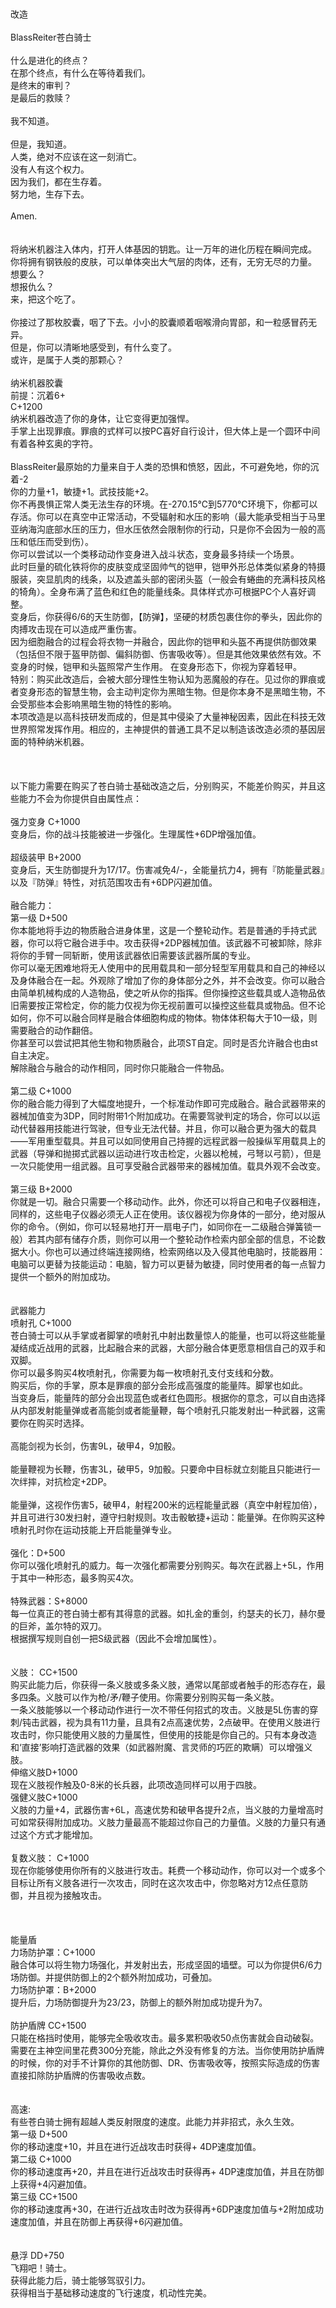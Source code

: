 <title>苍白骑士</title>
<meta name="GENERATOR" content="WinCHM">
<meta http-equiv="Content-Type" content="text/html; charset=gb2312">
<br>
<br>改造 
<br>
<br>BlassReiter苍白骑士 
<br>
<br>什么是进化的终点？ 
<br>在那个终点，有什么在等待着我们。 
<br>是终末的审判？ 
<br>是最后的救赎？ 
<br>
<br>我不知道。 
<br>
<br>但是，我知道。 
<br>人类，绝对不应该在这一刻消亡。 
<br>没有人有这个权力。 
<br>因为我们，都在生存着。 
<br>努力地，生存下去。 
<br>
<br>Amen. 
<br>
<br>
<br>将纳米机器注入体内，打开人体基因的钥匙。让一万年的进化历程在瞬间完成。 
<br>你将拥有钢铁般的皮肤，可以单体突出大气层的肉体，还有，无穷无尽的力量。 
<br>想要么？ 
<br>想报仇么？ 
<br>来，把这个吃了。 
<br>
<br>你接过了那枚胶囊，咽了下去。小小的胶囊顺着咽喉滑向胃部，和一粒感冒药无异。 
<br>但是，你可以清晰地感受到，有什么变了。 
<br>或许，是属于人类的那颗心？ 
<br>
<br>纳米机器胶囊 
<br>前提：沉着6+ 
<br>C+1200 
<br>纳米机器改造了你的身体，让它变得更加强悍。 
<br>手掌上出现罪痕。罪痕的式样可以按PC喜好自行设计，但大体上是一个圆环中间有着各种玄奥的字符。 
<br>
<br>BlassReiter最原始的力量来自于人类的恐惧和愤怒，因此，不可避免地，你的沉着-2 
<br>你的力量+1，敏捷+1。武技技能+2。 
<br>你不再畏惧正常人类无法生存的环境。在-270.15℃到5770℃环境下，你都可以存活。你可以在真空中正常活动，不受辐射和水压的影响（最大能承受相当于马里亚纳海沟底部水压的压力，但水压依然会限制你的行动，只是你不会因为一般的高压和低压而受到伤）。 
<br>你可以尝试以一个类移动动作变身进入战斗状态，变身最多持续一个场景。 
<br>此时巨量的硫化铁将你的皮肤变成坚固帅气的铠甲，铠甲外形总体类似紧身的特摄服装，突显肌肉的线条，以及遮盖头部的密闭头盔（一般会有蜷曲的充满科技风格的犄角）。全身布满了蓝色和红色的能量线条。具体样式亦可根据PC个人喜好调整。 
<br>变身后，你获得6/6的天生防御，【防弹】，坚硬的材质包裹住你的拳头，因此你的肉搏攻击现在可以造成严重伤害。 
<br>因为细胞融合的过程会将衣物一并融合，因此你的铠甲和头盔不再提供防御效果（包括但不限于盔甲防御、偏斜防御、伤害吸收等）。但是其他效果依然有效。不变身的时候，铠甲和头盔照常产生作用。 在变身形态下，你视为穿着轻甲。
<br>特别：购买此改造后，会被大部分理性生物认知为恶魔般的存在。见过你的罪痕或者变身形态的智慧生物，会主动判定你为黑暗生物。但是你本身不是黑暗生物，不会受那些本会影响黑暗生物的特性的影响。 
<br>本项改造是以高科技研发而成的，但是其中侵染了大量神秘因素，因此在科技无效世界照常发挥作用。相应的，主神提供的普通工具不足以制造该改造必须的基因层面的特种纳米机器。 
<br>
<br>
<br>
<br>以下能力需要在购买了苍白骑士基础改造之后，分别购买，不能差价购买，并且这些能力不会为你提供自由属性点： 
<br>
<br>强力变身 C+1000 
<br>变身后，你的战斗技能被进一步强化。生理属性+6DP增强加值。 
<br>
<br>超级装甲 B+2000 
<br>变身后，天生防御提升为17/17。伤害减免4/-，全能量抗力4，拥有『防能量武器』以及『防弹』特性，对抗范围攻击有+6DP闪避加值。 
<br>
<br>融合能力： 
<br>第一级 D+500 
<br>你本能地将手边的物质融合进身体里，这是一个整轮动作。若是普通的手持式武器，你可以将它融合进手中。攻击获得+2DP器械加值。该武器不可被卸除，除非将你的手臂一同斩断，使用该武器依旧需要该武器所属的专业。 
<br>你可以毫无困难地将无人使用中的民用载具和一部分轻型军用载具和自己的神经以及身体融合在一起。外观除了增加了你的身体部分之外，并不会改变。你可以融合由简单机械构成的人造物品，使之听从你的指挥。但你操控这些载具或人造物品依旧需要按正常检定，你的能力仅视为你无视前置可以操控这些载具或物品。但不论如何，你不可以融合同样是融合体细胞构成的物体。物体体积每大于10一级，则需要融合的动作翻倍。 
<br>你甚至可以尝试把其他生物和物质融合，此项ST自定。同时是否允许融合也由st自主决定。 
<br>解除融合与融合的动作相同，同时你只能融合一件物品。 
<br>
<br>第二级 C+1000 
<br>你的融合能力得到了大幅度地提升，一个标准动作即可完成融合。融合武器带来的器械加值变为3DP，同时附带1个附加成功。在需要驾驶判定的场合，你可以以运动代替器用技能进行驾驶，但专业无法代替。并且，你可以融合更为强大的载具——军用重型载具。并且可以如同使用自己持握的远程武器一般操纵军用载具上的武器（导弹和抛掷式武器以运动进行攻击检定，火器以枪械，弓弩以弓箭），但是一次只能使用一组武器。且可享受融合武器带来的器械加值。载具外观不会改变。 
<br>
<br>第三级 B+2000 
<br>你就是一切。融合只需要一个移动动作。此外，你还可以将自己和电子仪器相连，同样的，这些电子仪器必须无人正在使用。该仪器视为你身体的一部分，绝对服从你的命令。（例如，你可以轻易地打开一扇电子门，如同你在一二级融合弹簧锁一般）若其内部有储存介质，则你可以用一个整轮动作检索内部全部的信息，不论数据大小。你也可以通过终端连接网络，检索网络以及入侵其他电脑时，技能器用：电脑可以更替为技能运动：电脑，智力可以更替为敏捷，同时使用者的每一点智力提供一个额外的附加成功。 
<br>
<br>
<br>武器能力 
<br>喷射孔 C+1000 
<br>苍白骑士可以从手掌或者脚掌的喷射孔中射出数量惊人的能量，也可以将这些能量凝结成近战用的武器，比起融合来的武器，大部分融合体更愿意相信自己的双手和双脚。 
<br>你可以最多购买4枚喷射孔，你需要为每一枚喷射孔支付支线和分数。 
<br>购买后，你的手掌，原本是罪痕的部分会形成高强度的能量阵。脚掌也如此。 
<br>当变身后，能量阵的部分会出现蓝色或者红色圆形。根据你的意念，可以自由选择从内部发射能量弹或者高能剑或者能量鞭，每个喷射孔只能发射出一种武器，这需要你在购买时选择。 
<br>
<br>高能剑视为长剑，伤害9L，破甲4，9加骰。 
<br>
<br>能量鞭视为长鞭，伤害3L，破甲5，9加骰。只要命中目标就立刻能且只能进行一次绊摔，对抗检定+2DP。 
<br>
<br>能量弹，这视作伤害5，破甲4，射程200米的远程能量武器（真空中射程加倍），并且可进行30发扫射，遵守扫射规则。攻击骰敏捷+运动：能量弹。在你购买这种喷射孔时你在运动技能上开启能量弹专业。 
<br>
<br>强化：D+500 
<br>你可以强化喷射孔的威力。每一次强化都需要分别购买。每次在武器上+5L，作用于其中一种形态，最多购买4次。 
<br>
<br>特殊武器：S+8000 
<br>每一位真正的苍白骑士都有其得意的武器。如扎金的重剑，约瑟夫的长刀，赫尔曼的巨斧，盖尔特的双刀。 
<br>根据撰写规则自创一把S级武器（因此不会增加属性）。 
<br>
<br>
<br>义肢： CC+1500 
<br>购买此能力后，你获得一条义肢或多条义肢，通常以尾部或者触手的形态存在，最多四条。义肢可以作为枪/矛/鞭子使用。你需要分别购买每一条义肢。 
<br>一条义肢能够以一个移动动作进行一次不带任何招式的攻击。义肢是5L伤害的穿刺/钝击武器，视为具有11力量，且具有2点高速优势，2点破甲。在使用义肢进行攻击时，你只能使用义肢的力量属性，但使用的技能是你自己的。只有本身改造和‘直接’影响打造武器的效果（如武器附魔、言灵师的巧匠的欺瞒）可以增强义肢。 
<br>伸缩义肢D+1000 
<br>现在义肢视作触及0-8米的长兵器，此项改造同样可以用于四肢。 
<br>强健义肢C+1000 
<br>义肢的力量+4，武器伤害+6L，高速优势和破甲各提升2点，当义肢的力量增高时可如常获得附加成功。义肢力量最高不能超过你自己的力量值。义肢的力量只有通过这个方式才能增加。 
<br>
<br>复数义肢： C+1000 
<br>现在你能够使用你所有的义肢进行攻击。耗费一个移动动作，你可以对一个或多个目标让所有义肢各进行一次攻击，同时在这次攻击中，你忽略对方12点任意防御，并且视为接触攻击。 
<br>
<br>
<br>
<br>能量盾 
<br>力场防护罩：C+1000 
<br>融合体可以将生物力场强化，并发射出去，形成坚固的墙壁。可以为你提供6/6力场防御。并提供防御上的2个额外附加成功，可叠加。 
<br>力场防护罩：B+2000 
<br>提升后，力场防御提升为23/23，防御上的额外附加成功提升为7。 
<br>
<br>防护盾牌 CC+1500 
<br>只能在格挡时使用，能够完全吸收攻击。最多累积吸收50点伤害就会自动破裂。需要在主神空间里花费300分充能，除此之外没有修复的方法。当你使用防护盾牌的时候，你的对手不计算你的其他防御、DR、伤害吸收等，按照实际造成的伤害直接扣除防护盾牌的伤害吸收点数。 
<br>
<br>
<br>高速: 
<br>有些苍白骑士拥有超越人类反射限度的速度。此能力并非招式，永久生效。 
<br>第一级 D+500 
<br>你的移动速度+10，并且在进行近战攻击时获得+ 4DP速度加值。 
<br>第二级 C+1000 
<br>你的移动速度再+20，并且在进行近战攻击时获得再+ 4DP速度加值，并且在防御上获得+4闪避加值。 
<br>第三级 CC+1500 
<br>你的移动速度再+30，在进行近战攻击时改为获得再+6DP速度加值与+2附加成功速度加值，并且在防御上再获得+6闪避加值。 
<br>
<br>
<br>悬浮 DD+750 
<br>飞翔吧！骑士。 
<br>获得此能力后，骑士能够驾驭引力。 
<br>获得相当于基础移动速度的飞行速度，机动性完美。